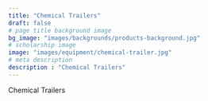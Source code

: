 ```yaml
---
title: "Chemical Trailers"
draft: false
# page title background image
bg_image: "images/backgrounds/products-background.jpg"
# scholarship image
image: "images/equipment/chemical-trailer.jpg"
# meta description
description : "Chemical Trailers"
---
```


Chemical Trailers